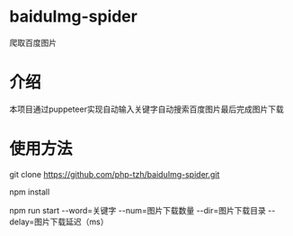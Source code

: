 # baiduImg-spider
爬取百度图片

# 介绍
本项目通过puppeteer实现自动输入关键字自动搜索百度图片最后完成图片下载

# 使用方法

git clone https://github.com/php-tzh/baiduImg-spider.git

npm install

npm run start --word=关键字 --num=图片下载数量 --dir=图片下载目录 --delay=图片下载延迟（ms）
